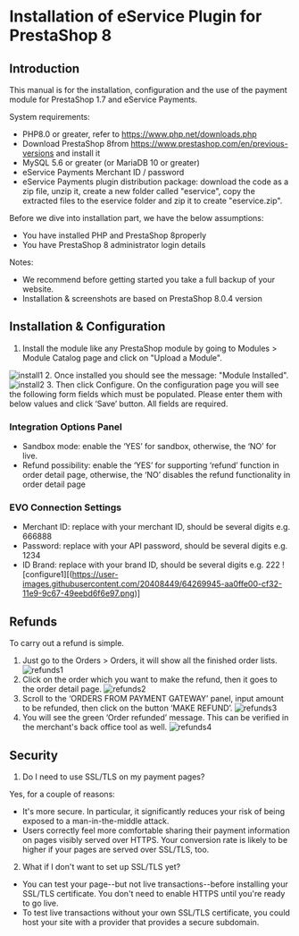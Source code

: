  # Installation of eService Plugin for PrestaShop 8

## Introduction
This manual is for the installation, configuration and the use of the payment module for PrestaShop 1.7 and eService
Payments. 

System requirements:
* PHP8.0 or greater, refer to https://www.php.net/downloads.php 
*	Download PrestaShop 8from https://www.prestashop.com/en/previous-versions and install it
* 	MySQL 5.6 or greater (or MariaDB 10 or greater)
* 	eService Payments Merchant ID / password
* 	eService Payments plugin distribution package: download the code as a zip file, unzip it, create a new folder called "eservice", copy the extracted files to the eservice folder and zip it to create "eservice.zip".

Before we dive into installation part, we have the below assumptions:
* You have installed PHP and PrestaShop 8properly
* You have PrestaShop 8 administrator login details

Notes: 
* We recommend before getting started you take a full backup of your website.
* Installation & screenshots are based on PrestaShop 8.0.4 version

## Installation & Configuration

1. Install the module like any PrestaShop module by going to Modules > Module Catalog page and click on "Upload a Module".

![install1](https://github.com/learyeoin/media/blob/a040a464b04485969238a9276632e9a460242778/presta8_1.PNG)
2.	Once installed you should see the message: "Module Installed".
![install2](https://user-images.githubusercontent.com/20408449/64269508-e55dfd00-cf31-11e9-8e1d-d65514522944.png)
3.	Then click Configure. On the configuration page you will see the following form fields which must be populated. Please enter them with below values and click ‘Save’ button. All fields are required.
### Integration Options Panel

* Sandbox mode: enable the ‘YES’ for sandbox, otherwise, the ‘NO’ for live.
* Refund possibility: enable the ‘YES’ for supporting ‘refund’ function in order detail page, otherwise, the ‘NO’ disables the refund functionality in order detail page 
### EVO Connection Settings
* Merchant ID: replace with your merchant ID, should be several digits e.g. 666888
* Password: replace with your API password, should be several digits e.g. 1234
* ID Brand: replace with your brand ID, should be several digits e.g. 222
![configure1][(https://user-images.githubusercontent.com/20408449/64269945-aa0ffe00-cf32-11e9-9c67-49eebd6f6e97.png)]
## Refunds
To carry out a refund is simple.
1.	Just go to the Orders > Orders, it will show all the finished order lists.
![refunds1](https://user-images.githubusercontent.com/20408449/64270050-d3c92500-cf32-11e9-9a6a-e86d9775fe01.png)
2.	Click on the order which you want to make the refund, then it goes to the order detail page.
![refunds2](https://user-images.githubusercontent.com/20408449/64270153-ffe4a600-cf32-11e9-8cea-6b7d1ba7f09e.png)
3.	Scroll to the ‘ORDERS FROM PAYMENT GATEWAY’ panel, input amount to be refunded, then click on the button ‘MAKE REFUND’.
![refunds3](https://user-images.githubusercontent.com/20408449/64270251-26a2dc80-cf33-11e9-853b-0a8fb1506dea.png)
4.	You will see the green ‘Order refunded’ message. This can be verified in the merchant's back office tool as well.
![refunds4](https://user-images.githubusercontent.com/20408449/64270341-4c2fe600-cf33-11e9-9439-8172459ab044.png)

## Security
1. Do I need to use SSL/TLS on my payment pages?

Yes, for a couple of reasons:
* It's more secure. In particular, it significantly reduces your risk of being exposed to a man-in-the-middle attack.
* Users correctly feel more comfortable sharing their payment information on pages visibly served over HTTPS. Your conversion rate is likely to be higher if your pages are served over SSL/TLS, too.

2. What if I don't want to set up SSL/TLS yet?
* You can test your page--but not live transactions--before installing your SSL/TLS certificate. You don't need to enable HTTPS until you're ready to go live.
* To test live transactions without your own SSL/TLS certificate, you could host your site with a provider that provides a secure subdomain.
